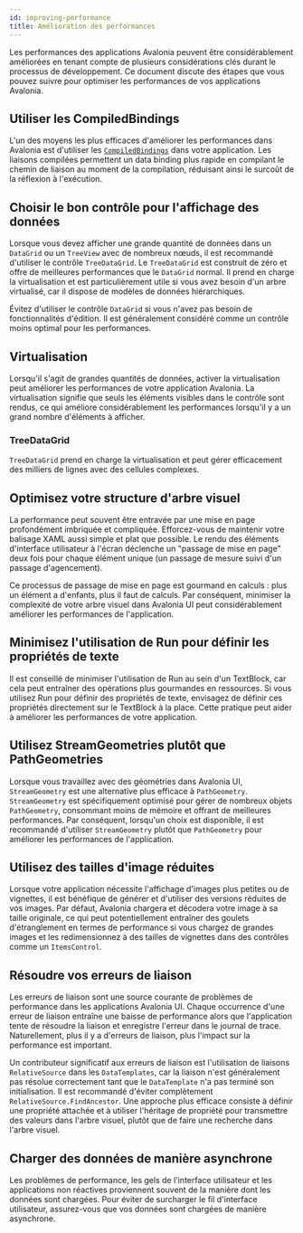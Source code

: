```yaml
---
id: improving-performance
title: Amélioration des performances
---
```


Les performances des applications Avalonia peuvent être considérablement améliorées en tenant compte de plusieurs considérations clés durant le processus de développement. Ce document discute des étapes que vous pouvez suivre pour optimiser les performances de vos applications Avalonia.

## Utiliser les CompiledBindings

L'un des moyens les plus efficaces d'améliorer les performances dans Avalonia est d'utiliser les [`CompiledBindings`](../../basics/data/data-binding/compiled-bindings) dans votre application. Les liaisons compilées permettent un data binding plus rapide en compilant le chemin de liaison au moment de la compilation, réduisant ainsi le surcoût de la réflexion à l'exécution.

## Choisir le bon contrôle pour l'affichage des données

Lorsque vous devez afficher une grande quantité de données dans un `DataGrid` ou un `TreeView` avec de nombreux nœuds, il est recommandé d'utiliser le contrôle `TreeDataGrid`. Le `TreeDataGrid` est construit de zéro et offre de meilleures performances que le `DataGrid` normal. Il prend en charge la virtualisation et est particulièrement utile si vous avez besoin d'un arbre virtualisé, car il dispose de modèles de données hiérarchiques.

Évitez d'utiliser le contrôle `DataGrid` si vous n'avez pas besoin de fonctionnalités d'édition. Il est généralement considéré comme un contrôle moins optimal pour les performances.

## Virtualisation

Lorsqu'il s'agit de grandes quantités de données, activer la virtualisation peut améliorer les performances de votre application Avalonia. La virtualisation signifie que seuls les éléments visibles dans le contrôle sont rendus, ce qui améliore considérablement les performances lorsqu'il y a un grand nombre d'éléments à afficher.

### TreeDataGrid

`TreeDataGrid` prend en charge la virtualisation et peut gérer efficacement des milliers de lignes avec des cellules complexes.

## Optimisez votre structure d'arbre visuel

La performance peut souvent être entravée par une mise en page profondément imbriquée et compliquée. Efforcez-vous de maintenir votre balisage XAML aussi simple et plat que possible. Le rendu des éléments d'interface utilisateur à l'écran déclenche un "passage de mise en page" deux fois pour chaque élément unique (un passage de mesure suivi d'un passage d'agencement).

Ce processus de passage de mise en page est gourmand en calculs : plus un élément a d'enfants, plus il faut de calculs. Par conséquent, minimiser la complexité de votre arbre visuel dans Avalonia UI peut considérablement améliorer les performances de l'application.

## Minimisez l'utilisation de Run pour définir les propriétés de texte

Il est conseillé de minimiser l'utilisation de Run au sein d'un TextBlock, car cela peut entraîner des opérations plus gourmandes en ressources. Si vous utilisez Run pour définir des propriétés de texte, envisagez de définir ces propriétés directement sur le TextBlock à la place. Cette pratique peut aider à améliorer les performances de votre application.

## Utilisez StreamGeometries plutôt que PathGeometries

Lorsque vous travaillez avec des géométries dans Avalonia UI, `StreamGeometry` est une alternative plus efficace à `PathGeometry`. `StreamGeometry` est spécifiquement optimisé pour gérer de nombreux objets `PathGeometry`, consommant moins de mémoire et offrant de meilleures performances. Par conséquent, lorsqu'un choix est disponible, il est recommandé d'utiliser `StreamGeometry` plutôt que `PathGeometry` pour améliorer les performances de l'application.

## Utilisez des tailles d'image réduites

Lorsque votre application nécessite l'affichage d'images plus petites ou de vignettes, il est bénéfique de générer et d'utiliser des versions réduites de vos images. Par défaut, Avalonia chargera et décodera votre image à sa taille originale, ce qui peut potentiellement entraîner des goulets d'étranglement en termes de performance si vous chargez de grandes images et les redimensionnez à des tailles de vignettes dans des contrôles comme un `ItemsControl`.

## Résoudre vos erreurs de liaison

Les erreurs de liaison sont une source courante de problèmes de performance dans les applications Avalonia UI. Chaque occurrence d'une erreur de liaison entraîne une baisse de performance alors que l'application tente de résoudre la liaison et enregistre l'erreur dans le journal de trace. Naturellement, plus il y a d'erreurs de liaison, plus l'impact sur la performance est important.

Un contributeur significatif aux erreurs de liaison est l'utilisation de liaisons `RelativeSource` dans les `DataTemplates`, car la liaison n'est généralement pas résolue correctement tant que le `DataTemplate` n'a pas terminé son initialisation. Il est recommandé d'éviter complètement `RelativeSource.FindAncestor`. Une approche plus efficace consiste à définir une propriété attachée et à utiliser l'héritage de propriété pour transmettre des valeurs dans l'arbre visuel, plutôt que de faire une recherche dans l'arbre visuel.

## Charger des données de manière asynchrone

Les problèmes de performance, les gels de l'interface utilisateur et les applications non réactives proviennent souvent de la manière dont les données sont chargées. Pour éviter de surcharger le fil d'interface utilisateur, assurez-vous que vos données sont chargées de manière asynchrone.
